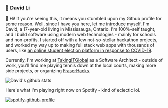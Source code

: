 ### 🎾 David Li

👋 Hi! If you're seeing this, it means you stumbled upon my Github profile for some reason. Well, since I have you here, let me introduce myself. I'm David, a 17-year-old living in Mississauga, Ontario. I'm 100%-self taught, and I build software using modern web technologies - mainly for schools and non-profits. I started off with a few not-so-stellar hackathon projects, and worked my way up to making full stack web apps with thousands of users, like [an online student election platform in response to COVID-19](https://github.com/fraser-votes). 

Currently, I'm working at [TakingITGlobal](https://takingitglobal.org) as a Software Architect - outside of work, you'll find me playing tennis down at the local courts, making more side projects, or organizing [FraserHacks](https://fraserhacks.ca).

![David's github stats](https://github-readme-stats.vercel.app/api?username=davidli3100)

Here's what I'm playing right now on Spotify - kind of eclectic lol.

[![spotify-github-profile](https://spotify-github-profile.vercel.app/api/view?uid=12172317276&cover_image=true)](https://github.com/kittinan/spotify-github-profile)

